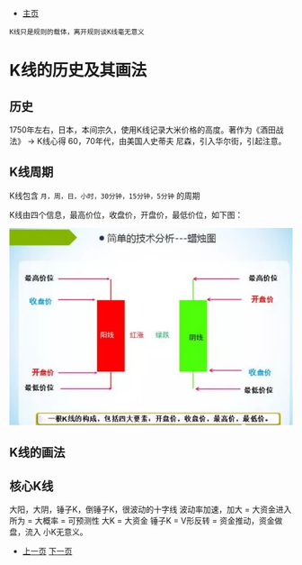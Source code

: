 - [主页](../README.md)

`K线只是规则的载体，离开规则谈K线毫无意义`

# K线的历史及其画法
## 历史

1750年左右，日本，本间宗久，使用K线记录大米价格的高度。著作为《酒田战法》 -> K线心得
60，70年代，由美国人史蒂夫 尼森，引入华尔街，引起注意。

## K线周期

K线包含 `月，周，日，小时，30分钟，15分钟，5分钟` 的周期

K线由四个信息，最高价位，收盘价，开盘价，最低价位，如下图：

![Image](../assets/img/K线图.jpg)

## K线的画法

## 核心K线

大阳，大阴，锤子K，倒锤子K，很波动的十字线
波动率加速，加大 = 大资金进入所为 = 大概率 = 可预测性
大K = 大资金
锤子K = V形反转 = 资金推动，资金做盘，流入
小K无意义。










- [上一页](./什么是三重滤网系统.md) [下一页](./什么是三重滤网系统.md)